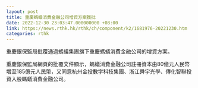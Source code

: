 ```yaml
---
layout: post
title: 重慶螞蟻消費金融公司增資方案獲批
date: 2022-12-30 23:03:47.000000000 +08:00
link: https://news.rthk.hk/rthk/ch/component/k2/1681976-20221230.htm
categories: rthk
---
```


重慶銀保監局批覆通過螞蟻集團旗下重慶螞蟻消費金融公司的增資方案。

重慶銀保監局網頁的批覆文件顯示，螞蟻消費金融公司註冊資本由80億元人民幣增至185億元人民幣，又同意杭州金投數字科技集團、浙江舜宇光學、傳化智聯投資入股螞蟻消費金融公司。
